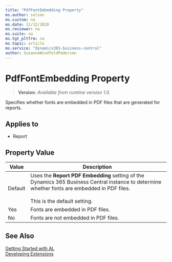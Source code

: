 ```yaml
---
title: "PdfFontEmbedding Property"
ms.author: solsen
ms.custom: na
ms.date: 11/12/2020
ms.reviewer: na
ms.suite: na
ms.tgt_pltfrm: na
ms.topic: article
ms.service: "dynamics365-business-central"
author: SusanneWindfeldPedersen
---
```

[//]: # (START>DO_NOT_EDIT)
[//]: # (IMPORTANT:Do not edit any of the content between here and the END>DO_NOT_EDIT.)
[//]: # (Any modifications should be made in the .xml files in the ModernDev repo.)
# PdfFontEmbedding Property
> **Version**: _Available from runtime version 1.0._

Specifies whether fonts are embedded in PDF files that are generated for reports.

## Applies to
-   Report

## Property Value

|Value|Description|
|-----------|---------------------------------------|
|Default|Uses the **Report PDF Embedding** setting of the Dynamics 365 Business Central instance to determine whether fonts are embedded in PDF files.  <br /><br /> This is the default setting.|
|Yes|Fonts are embedded in PDF files.|
|No|Fonts are not embedded in PDF files.|
[//]: # (IMPORTANT: END>DO_NOT_EDIT)

## See Also  
[Getting Started with AL](../devenv-get-started.md)  
[Developing Extensions](../devenv-dev-overview.md)  